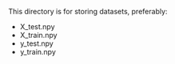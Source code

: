 
This directory is for storing datasets, preferably:

- X_test.npy
- X_train.npy
- y_test.npy
- y_train.npy
